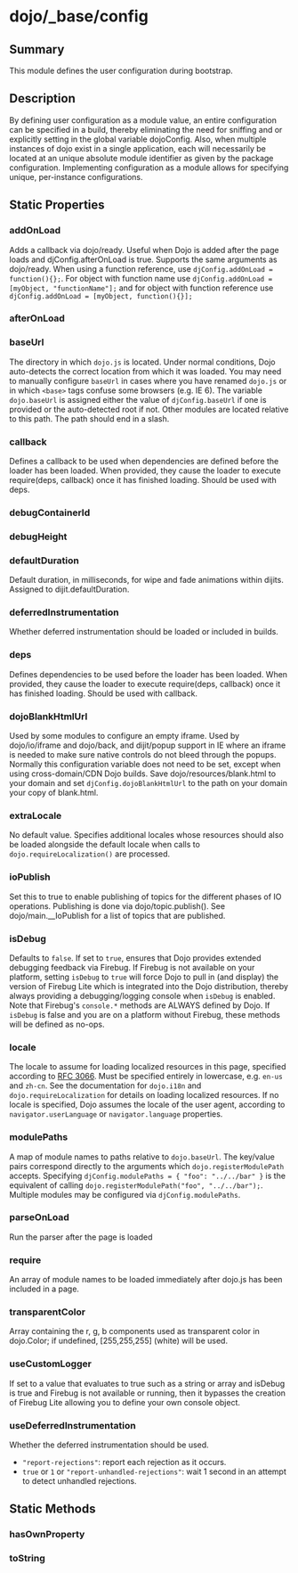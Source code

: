 # dojo/_base/config

## Summary

This module defines the user configuration during bootstrap.
## Description

By defining user configuration as a module value, an entire configuration can be specified in a build,
thereby eliminating the need for sniffing and or explicitly setting in the global variable dojoConfig.
Also, when multiple instances of dojo exist in a single application, each will necessarily be located
at an unique absolute module identifier as given by the package configuration. Implementing configuration
as a module allows for specifying unique, per-instance configurations.
## Static Properties

### addOnLoad
Adds a callback via dojo/ready. Useful when Dojo is added after
the page loads and djConfig.afterOnLoad is true. Supports the same
arguments as dojo/ready. When using a function reference, use
`djConfig.addOnLoad = function(){};`. For object with function name use
`djConfig.addOnLoad = [myObject, "functionName"];` and for object with
function reference use
`djConfig.addOnLoad = [myObject, function(){}];`

### afterOnLoad


### baseUrl
The directory in which `dojo.js` is located. Under normal
conditions, Dojo auto-detects the correct location from which it
was loaded. You may need to manually configure `baseUrl` in cases
where you have renamed `dojo.js` or in which `<base>` tags confuse
some browsers (e.g. IE 6). The variable `dojo.baseUrl` is assigned
either the value of `djConfig.baseUrl` if one is provided or the
auto-detected root if not. Other modules are located relative to
this path. The path should end in a slash.

### callback
Defines a callback to be used when dependencies are defined before 
the loader has been loaded. When provided, they cause the loader to 
execute require(deps, callback) once it has finished loading. 
Should be used with deps.

### debugContainerId


### debugHeight


### defaultDuration
Default duration, in milliseconds, for wipe and fade animations within dijits.
Assigned to dijit.defaultDuration.

### deferredInstrumentation
Whether deferred instrumentation should be loaded or included
in builds.

### deps
Defines dependencies to be used before the loader has been loaded.
When provided, they cause the loader to execute require(deps, callback) 
once it has finished loading. Should be used with callback.

### dojoBlankHtmlUrl
Used by some modules to configure an empty iframe. Used by dojo/io/iframe and
dojo/back, and dijit/popup support in IE where an iframe is needed to make sure native
controls do not bleed through the popups. Normally this configuration variable
does not need to be set, except when using cross-domain/CDN Dojo builds.
Save dojo/resources/blank.html to your domain and set `djConfig.dojoBlankHtmlUrl`
to the path on your domain your copy of blank.html.

### extraLocale
No default value. Specifies additional locales whose
resources should also be loaded alongside the default locale when
calls to `dojo.requireLocalization()` are processed.

### ioPublish
Set this to true to enable publishing of topics for the different phases of
IO operations. Publishing is done via dojo/topic.publish(). See dojo/main.__IoPublish for a list
of topics that are published.

### isDebug
Defaults to `false`. If set to `true`, ensures that Dojo provides
extended debugging feedback via Firebug. If Firebug is not available
on your platform, setting `isDebug` to `true` will force Dojo to
pull in (and display) the version of Firebug Lite which is
integrated into the Dojo distribution, thereby always providing a
debugging/logging console when `isDebug` is enabled. Note that
Firebug's `console.*` methods are ALWAYS defined by Dojo. If
`isDebug` is false and you are on a platform without Firebug, these
methods will be defined as no-ops.

### locale
The locale to assume for loading localized resources in this page,
specified according to [RFC 3066](http://www.ietf.org/rfc/rfc3066.txt).
Must be specified entirely in lowercase, e.g. `en-us` and `zh-cn`.
See the documentation for `dojo.i18n` and `dojo.requireLocalization`
for details on loading localized resources. If no locale is specified,
Dojo assumes the locale of the user agent, according to `navigator.userLanguage`
or `navigator.language` properties.

### modulePaths
A map of module names to paths relative to `dojo.baseUrl`. The
key/value pairs correspond directly to the arguments which
`dojo.registerModulePath` accepts. Specifying
`djConfig.modulePaths = { "foo": "../../bar" }` is the equivalent
of calling `dojo.registerModulePath("foo", "../../bar");`. Multiple
modules may be configured via `djConfig.modulePaths`.

### parseOnLoad
Run the parser after the page is loaded

### require
An array of module names to be loaded immediately after dojo.js has been included
in a page.

### transparentColor
Array containing the r, g, b components used as transparent color in dojo.Color;
if undefined, [255,255,255] (white) will be used.

### useCustomLogger
If set to a value that evaluates to true such as a string or array and
isDebug is true and Firebug is not available or running, then it bypasses
the creation of Firebug Lite allowing you to define your own console object.

### useDeferredInstrumentation
Whether the deferred instrumentation should be used.

* `"report-rejections"`: report each rejection as it occurs.
* `true` or `1` or `"report-unhandled-rejections"`: wait 1 second
in an attempt to detect unhandled rejections.

## Static Methods

### hasOwnProperty


### toString


